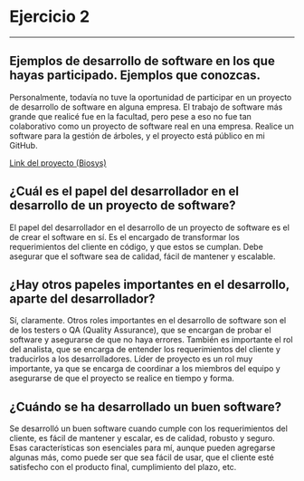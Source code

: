 # Ejercicio 2
---
## Ejemplos de desarrollo de software en los que hayas participado. Ejemplos que conozcas.

Personalmente, todavía no tuve la oportunidad de participar en un proyecto de desarrollo de software en alguna empresa. El trabajo de software más grande que realicé fue en la facultad, pero pese a eso no fue tan colaborativo como un proyecto de software real en una empresa. Realice un software para la gestión de árboles, y el proyecto está público en mi GitHub.

[Link del proyecto (Biosys)](https://github.com/vittorisantiago/biosys)

## ¿Cuál es el papel del desarrollador en el desarrollo de un proyecto de software?

El papel del desarrollador en el desarrollo de un proyecto de software es el de crear el software en sí. Es el encargado de transformar los requerimientos del cliente en código, y que estos se cumplan. Debe asegurar que el software sea de calidad, fácil de mantener y escalable.

## ¿Hay otros papeles importantes en el desarrollo, aparte del desarrollador?
Sí, claramente. Otros roles importantes en el desarrollo de software son el de los testers o QA (Quality Assurance), que se encargan de probar el software y asegurarse de que no haya errores. También es importante el rol del analista, que se encarga de entender los requerimientos del cliente y traducirlos a los desarrolladores. Líder de proyecto es un rol muy importante, ya que se encarga de coordinar a los miembros del equipo y asegurarse de que el proyecto se realice en tiempo y forma.

## ¿Cuándo se ha desarrollado un buen software?

Se desarrolló un buen software cuando cumple con los requerimientos del cliente, es fácil de mantener y escalar, es de calidad, robusto y seguro. Esas características son esenciales para mí, aunque pueden agregarse algunas más, como puede ser que sea fácil de usar, que el cliente esté satisfecho con el producto final, cumplimiento del plazo, etc. 